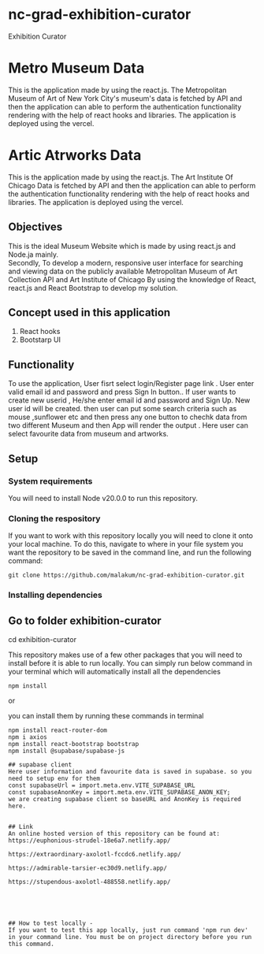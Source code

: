 # nc-grad-exhibition-curator
Exhibition Curator
# Metro Museum Data
This is the application made by using the react.js. The Metropolitan Museum of Art of New York City's museum's data is fetched by API and then the application can able to perform the authentication functionality  rendering with the help of react hooks and libraries. The application is deployed using the vercel.  
# Artic Atrworks Data
This is the application made by using the react.js. The Art Institute Of Chicago Data is fetched by API and then the application can able to perform the authentication functionality  rendering with the help of react hooks and libraries. The application is deployed using the vercel.  

## Objectives

This is the ideal Museum Website which is made by using react.js and Node.ja mainly. 
<br> 
Secondly, To develop a modern, responsive user interface for searching and viewing data on the publicly available Metropolitan Museum of Art Collection API and Art Institute of Chicago By using the  knowledge of React, react.js and React Bootstrap to develop my solution. 

## Concept used in this application


1) React hooks
3) Bootstarp UI

## Functionality

To use the application, User fisrt select login/Register page link . User enter valid email id and password and press Sign In button.. If user wants to create new userid , He/she enter email id and password and Sign Up. New user id will be created.  then user can put some search criteria such as mouse ,sunflower etc and then press any one button to chechk data from two different Museum and then  App will render the output . Here user can select favourite data from museum and artworks.

## Setup

### System requirements

You will need to install Node v20.0.0 to run this repository.

### Cloning the respository
If you want to work with this repository locally you will need to clone it onto your local machine. To do this, navigate to where in your file system you want the repository to be saved in the command line, and run the following command:
```
git clone https://github.com/malakum/nc-grad-exhibition-curator.git
```

### Installing dependencies
Go to folder exhibition-curator
-----
cd exhibition-curator

This repository makes use of a few other packages that you will need to install before it is able to run locally. You can simply run below command in your terminal which will automatically install all the dependencies
```
npm install 
``` 
or 

you can install them by running these commands in terminal
```
npm install react-router-dom
npm i axios 
npm install react-bootstrap bootstrap
npm install @supabase/supabase-js

## supabase client 
Here user information and favourite data is saved in supabase. so you need to setup env for them
const supabaseUrl = import.meta.env.VITE_SUPABASE_URL
const supabaseAnonKey = import.meta.env.VITE_SUPABASE_ANON_KEY;
we are creating supabase client so baseURL and AnonKey is required here.


## Link
An online hosted version of this repository can be found at:
https://euphonious-strudel-18e6a7.netlify.app/

https://extraordinary-axolotl-fccdc6.netlify.app/

https://admirable-tarsier-ec30d9.netlify.app/

https://stupendous-axolotl-488558.netlify.app/





## How to test locally -
If you want to test this app locally, just run command 'npm run dev' in your command line. You must be on project directory before you run this command. 


